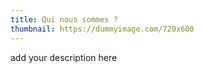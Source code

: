 ```yaml
---
title: Qui nous sommes ?
thumbnail: https://dummyimage.com/720x600
---
```

add your description here